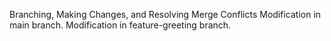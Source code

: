 Branching, Making Changes, and Resolving Merge Conflicts
Modification in main branch.
Modification in feature-greeting branch.

